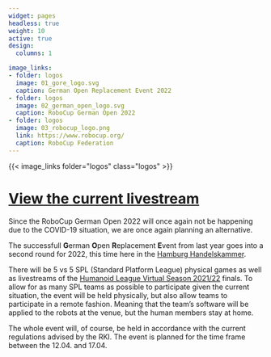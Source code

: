 ```yaml
---
widget: pages
headless: true
weight: 10
active: true
design:
  columns: 1

image_links:
- folder: logos
  image: 01_gore_logo.svg
  caption: German Open Replacement Event 2022
- folder: logos
  image: 02_german_open_logo.svg
  caption: RoboCup German Open 2022
- folder: logos
  image: 03_robocup_logo.png 
  link: https://www.robocup.org/ 
  caption: RoboCup Federation
---
```


{{< image_links folder="logos" class="logos" >}}

<h1 class="livestream_link">
  <a href="https://youtube.com/RoboCupSPL/live" target="_blank" rel="noopener">
   View the current livestream
 </a>
</h1>

Since the RoboCup German Open 2022 will once again not be happening due to the COVID-19 situation, we are once again planning an alternative.

The successfull **G**erman **O**pen **R**eplacement **E**vent from last year goes into a second round for 2022, this time here in the [Hamburg Handelskammer](https://www.hk24.de/en/servicemarken/event-management).

There will be 5 vs 5 SPL (Standard Platform League) physical games as well as livestreams of the [Humanoid League Virtual Season 2021/22](https://humanoid.robocup.org/hl-vs2022/humanoid-league-virtual-season-2021-22/) finals.
To allow for as many SPL teams as possible to participate given the current situation, the event will be held physically, but also allow teams to participate in a remote fashion.
Meaning that the team’s software will be applied to the robots at the venue, but the human members stay at home.

The whole event will, of course, be held in accordance with the current regulations advised by the RKI.
The event is planned for the time frame between the 12.04. and 17.04.
